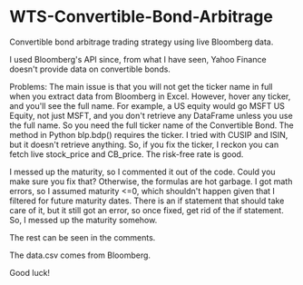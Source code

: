 # WTS-Convertible-Bond-Arbitrage
Convertible bond arbitrage trading strategy using live Bloomberg data.

I used Bloomberg's API since, from what I have seen, Yahoo Finance doesn't provide data on convertible bonds.

Problems:
The main issue is that you will not get the ticker name in full when you extract data from Bloomberg in Excel. However, hover any ticker, and you'll see the full name. For example, a US equity would go MSFT US Equity, not just MSFT, and you don't retrieve any DataFrame unless you use the full name. So you need the full ticker name of the Convertible Bond. The method in Python blp.bdp() requires the ticker. I tried with CUSIP and ISIN, but it doesn't retrieve anything. So, if you fix the ticker, I reckon you can fetch live stock_price and CB_price. The risk-free rate is good.

I messed up the maturity, so I commented it out of the code. Could you make sure you fix that? Otherwise, the formulas are hot garbage. I got math errors, so I assumed maturity <=0, which shouldn't happen given that I filtered for future maturity dates. There is an if statement that should take care of it, but it still got an error, so once fixed, get rid of the if statement. So, I messed up the maturity somehow.

The rest can be seen in the comments.

The data.csv comes from Bloomberg.

Good luck!
